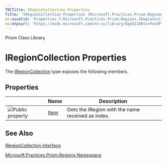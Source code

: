 ```yaml
---
TOCTitle: IRegionCollection Properties
Title: 'IRegionCollection Properties (Microsoft.Practices.Prism.Regions)'
ms:assetid: 'Properties.T:Microsoft.Practices.Prism.Regions.IRegionCollection'
ms:mtpsurl: 'https://msdn.microsoft.com/en-us/library/Gg431198(v=PandP.50)'
---
```


Prism Class Library

IRegionCollection Properties
============================

The [IRegionCollection](https://msdn.microsoft.com/en-us/library/microsoft.practices.prism.regions.iregioncollection(v=pandp.50)) type exposes the following members.

Properties
----------

<table>

<thead>
<tr class="header">
<th> </th>
<th>Name</th>
<th>Description</th>
</tr>
</thead>
<tbody>
<tr class="odd">
<td><img src="https://msdn.microsoft.com/en-us/Gg431198.pubproperty(en-us,PandP.50).gif" title="Public property" /></td>
<td><a href="https://msdn.microsoft.com/library/microsoft.practices.prism.regions.iregioncollection.item(system.string)">Item</a></td>
<td><div class="summary">
Gets the IRegion with the name received as index.
</div></td>
</tr>
</tbody>
</table>

See Also
--------


[IRegionCollection Interface](https://msdn.microsoft.com/en-us/library/microsoft.practices.prism.regions.iregioncollection(v=pandp.50))

[Microsoft.Practices.Prism.Regions Namespace](https://msdn.microsoft.com/en-us/library/microsoft.practices.prism.regions(v=pandp.50))
